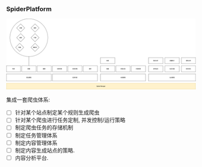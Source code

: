 ### SpiderPlatform

![初始愿景](./docs/爬虫方案.png)

集成一套爬虫体系: 

- [ ] 针对某个站点制定某个规则生成爬虫
- [ ] 针对某个爬虫进行任务定制, 并发控制/运行策略
- [ ] 制定爬虫任务的存储机制
- [ ] 制定任务管理体系
- [ ] 制定内容管理体系
- [ ] 制定内容生成站点的策略. 
- [ ] 内容分析平台. 